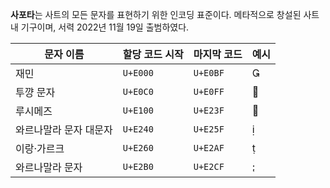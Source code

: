 **사포타**는 사트의 모든 문자를 표현하기 위한 인코딩 표준이다. 메타적으로 창설된 사트 내 기구이며, 서력 2022년 11월 19일 출범하였다.

|문자 이름|할당 코드 시작|마지막 코드|예시|
|---|---|---|---|
| 재민 |`U+E000`|`U+E0BF`||
| 투꺙 문자 |`U+E0C0`|`U+E0FF`||
| 루시메즈 |`U+E100`|`U+E23F`||
| 와르나말라 문자 대문자 |`U+E240`|`U+E25F`||
| 이랑·가르크 |`U+E260`|`U+E2AF`||
| 와르나말라 문자 |`U+E2B0`|`U+E2CF`||